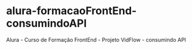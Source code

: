 # alura-formacaoFrontEnd-consumindoAPI
Alura - Curso de Formação FrontEnd - Projeto VidFlow - consumindo API
